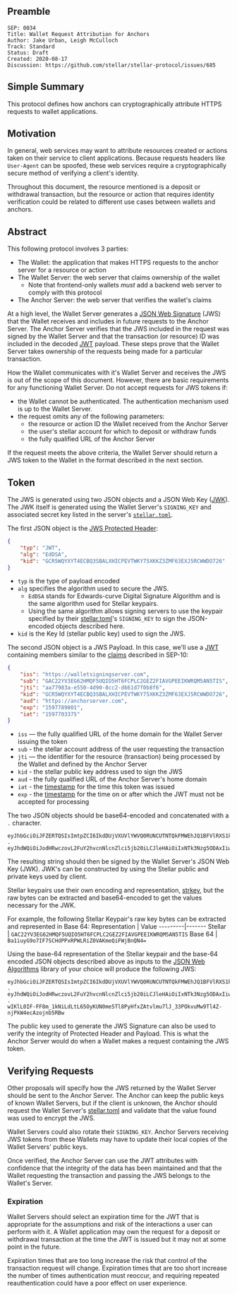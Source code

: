 ## Preamble

```
SEP: 0034
Title: Wallet Request Attribution for Anchors
Author: Jake Urban, Leigh McCulloch
Track: Standard
Status: Draft
Created: 2020-08-17
Discussion: https://github.com/stellar/stellar-protocol/issues/685
```

## Simple Summary
This protocol defines how anchors can cryptographically attribute HTTPS requests to wallet applications. 

## Motivation
In general, web services may want to attribute resources created or actions taken on their service to client applications. Because requests headers like `User-Agent` can be spoofed, these web services require a cryptographically secure method of verifying a client's identity.

Throughout this document, the resource mentioned is a deposit or withdrawal transaction, but the resource or action that requires identity verification could be related to different use cases between wallets and anchors.

## Abstract
This following protocol involves 3 parties:

- The Wallet: the application that makes HTTPS requests to the anchor server for a resource or action
- The Wallet Server: the web server that claims ownership of the wallet
    - Note that frontend-only wallets _must_ add a backend web server to comply with this protocol
- The Anchor Server: the web server that verifies the wallet's claims

At a high level, the Wallet Server generates a [JSON Web Signature](https://www.rfc-editor.org/rfc/rfc7515.html) (JWS) that the Wallet receives and includes in future requests to the Anchor Server. The Anchor Server verifies that the JWS included in the request was signed by the Wallet Server and that the transaction (or resource) ID was included in the decoded [JWT](https://tools.ietf.org/html/rfc7519) payload. These steps prove that the Wallet Server takes ownership of the requests being made for a particular transaction.

How the Wallet communicates with it's Wallet Server and receives the JWS is out of the scope of this document. However, there are basic requirements for any functioning Wallet Server. Do not accept requests for JWS tokens if:
  - the Wallet cannot be authenticated. The authentication mechanism used is up to the Wallet Server.
  - the request omits any of the following parameters:
    - the resource or action ID the Wallet received from the Anchor Server
    - the user's stellar account for which to deposit or withdraw funds
    - the fully qualified URL of the Anchor Server 

If the request meets the above criteria, the Wallet Server should return a JWS token to the Wallet in the format described in the next section.

## Token

The JWS is generated using two JSON objects and a JSON Web Key ([JWK](https://www.rfc-editor.org/rfc/rfc7517.html)). The JWK itself is generated using the Wallet Server's `SIGNING_KEY` and associated secret key listed in the server's [`stellar.toml`](sep-0001.md).

The first JSON object is the [JWS Protected Header](https://www.rfc-editor.org/rfc/rfc7515.html#section-4):
```json
{
    "typ": "JWT",
    "alg": "EdDSA",
    "kid": "GCR5WQYXYT4ECBQ3SBALXHICPEVTWKY75XKKZ3ZMF63EXJ5RCWWDO726"
}
```

- `typ` is the type of payload encoded
- `alg` specifies the algorithm used to secure the JWS. 
  - `EdDSA` stands for Edwards-curve Digital Signature Algorithm and is the same algorithm used for Stellar keypairs. 
  - Using the same algorithm allows signing servers to use the keypair specified by their [stellar.toml](sep-0001.md)'s `SIGNING_KEY` to sign the JSON-encoded objects described here. 
- `kid` is the Key Id (stellar public key) used to sign the JWS.

The second JSON object is a JWS Payload. In this case, we'll use a [JWT](http://www.rfc-editor.org/info/rfc7519) containing members similar to the [claims](https://www.rfc-editor.org/rfc/rfc7519.html#section-4.1) described in SEP-10:

```json
{
    "iss": "https://walletsigningserver.com",
    "sub": "GAC22YV3EG62HMQF5UQIO5HT6FCPLC2GEZ2FIAVGPEEIKWRQM5AN5TIS",
    "jti": "aa77983a-e550-4d90-8cc2-d661d7f0b8f6",
    "kid": "GCR5WQYXYT4ECBQ3SBALXHICPEVTWKY75XKKZ3ZMF63EXJ5RCWWDO726",
    "aud": "https://anchorserver.com",
    "exp": "1597789801",
    "iat": "1597703375"
}
```

* `iss` — the fully qualified URL of the home domain for the Wallet Server issuing the token
* `sub` - the stellar account address of the user requesting the transaction
* `jti` — the identifier for the resource (transaction) being processed by the Wallet and defined by the Anchor Server 
* `kid` - the stellar public key address used to sign the JWS
* `aud` - the fully qualified URL of the Anchor Server's home domain
* `iat` - the [timestamp](https://tools.ietf.org/html/rfc7519#section-4.1.6) for the time this token was issued
* `exp` - the [timestamp](https://tools.ietf.org/html/rfc7519#section-4.1.4) for the time on or after which the JWT must not be accepted for processing

The two JSON objects should be base64-encoded and concatenated with a `.` character. 
```
eyJhbGciOiJFZERTQSIsImtpZCI6IkdDUjVXUVlYWVQ0RUNCUTNTQkFMWEhJQ1BFVlRXS1k3NVhLS1ozWk1GNjNFWEo1UkNXV0RPNzI2IiwidHlwIjoiRWREU0EifQ
.
eyJhdWQiOiJodHRwczovL2FuY2hvcnNlcnZlci5jb20iLCJleHAiOiIxNTk3Nzg5ODAxIiwiaWF0IjoiMTU5NzcwMzM3NSIsImlzcyI6Imh0dHBzOi8vd2FsbGV0c2lnbmluZ3NlcnZlci5jb20iLCJqdGkiOiJhYTc3OTgzYS1lNTUwLTRkOTAtOGNjMi1kNjYxZDdmMGI4ZjYiLCJraWQiOiJHQ1I1V1FZWFlUNEVDQlEzU0JBTFhISUNQRVZUV0tZNzVYS0taM1pNRjYzRVhKNVJDV1dETzcyNiIsInN1YiI6IkdBQzIyWVYzRUc2MkhNUUY1VVFJTzVIVDZGQ1BMQzJHRVoyRklBVkdQRUVJS1dSUU01QU41VElTIn
```

The resulting string should then be signed by the Wallet Server's JSON Web Key (JWK). JWK's can be constructed by using the Stellar public and private keys used by client.

Stellar keypairs use their own encoding and representation, [strkey](https://github.com/stellar/stellar-protocol/blob/master/ecosystem/sep-0023.md#specification), but the raw bytes can be extracted and base64-encoded to get the values necessary for the JWK.

For example, the following Stellar Keypair's raw key bytes can be extracted and represented in Base 64:
Representation | Value
---------|-------
Stellar | `GAC22YV3EG62HMQF5UQIO5HT6FCPLC2GEZ2FIAVGPEEIKWRQM5AN5TIS` 
Base 64 | `Ba1iuyG9o7IF7SCHdPPxRPWLRiZ0VAKmeQiFWjBnQN4=`

Using the base-64 representation of the Stellar keypair and the base-64 encoded JSON objects described above as inputs to the [JSON Web Algorithms](https://tools.ietf.org/html/rfc7518) library of your choice will produce the following JWS:

```
eyJhbGciOiJFZERTQSIsImtpZCI6IkdDUjVXUVlYWVQ0RUNCUTNTQkFMWEhJQ1BFVlRXS1k3NVhLS1ozWk1GNjNFWEo1UkNXV0RPNzI2IiwidHlwIjoiRWREU0EifQ
.
eyJhdWQiOiJodHRwczovL2FuY2hvcnNlcnZlci5jb20iLCJleHAiOiIxNTk3Nzg5ODAxIiwiaWF0IjoiMTU5NzcwMzM3NSIsImlzcyI6Imh0dHBzOi8vd2FsbGV0c2lnbmluZ3NlcnZlci5jb20iLCJqdGkiOiJhYTc3OTgzYS1lNTUwLTRkOTAtOGNjMi1kNjYxZDdmMGI4ZjYiLCJraWQiOiJHQ1I1V1FZWFlUNEVDQlEzU0JBTFhISUNQRVZUV0tZNzVYS0taM1pNRjYzRVhKNVJDV1dETzcyNiIsInN1YiI6IkdBQzIyWVYzRUc2MkhNUUY1VVFJTzVIVDZGQ1BMQzJHRVoyRklBVkdQRUVJS1dSUU01QU41VElTIn0
.
wIKlL0IF-FF8m_1kNiLdLtL65OyKUN0me5Tl8PyHfxZAtvlmu7lJ_33POkvuMw9Tl4Z-njPkW4ecAzojnb5RBw
```

The public key used to generate the JWS Signature can also be used to verify the integrity of Protected Header and Payload. This is what the Anchor Server would do when a Wallet makes a request containing the JWS token. 

## Verifying Requests
Other proposals will specify how the JWS returned by the Wallet Server should be sent to the Anchor Server. The Anchor can keep the public keys of known Wallet Servers, but if the client is unknown, the Anchor should request the Wallet Server's [stellar.toml](sep-0001.md) and validate that the value found was used to encrypt the JWS.

Wallet Servers could also rotate their `SIGNING_KEY`. Anchor Servers receiving JWS tokens from these Wallets may have to update their local copies of the Wallet Servers' public keys.

Once verified, the Anchor Server can use the JWT attributes with confidence that the integrity of the data has been maintained and that the Wallet requesting the transaction and passing the JWS belongs to the Wallet's Server.

### Expiration
Wallet Servers should select an expiration time for the JWT that is appropriate for the assumptions and risk of the interactions a user can perform with it. A Wallet application may own the request for a deposit or withdrawal transaction at the time the JWT is issued but it may not at some point in the future.

Expiration times that are too long increase the risk that control of the transaction request will change. Expiration times that are too short increase the number of times authentication must reoccur, and requiring repeated reauthentication could have a poor effect on user experience.
